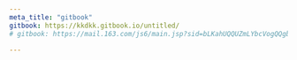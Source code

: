 ```yaml
---
meta_title: "gitbook"
gitbook: https://kkdkk.gitbook.io/untitled/
# gitbook: https://mail.163.com/js6/main.jsp?sid=bLKahUQQUZmLYbcVogQQgbYIoQQbfQJm&df=mail163_letter#module=welcome.WelcomeModule%7C%7B%7D
  
---
```

